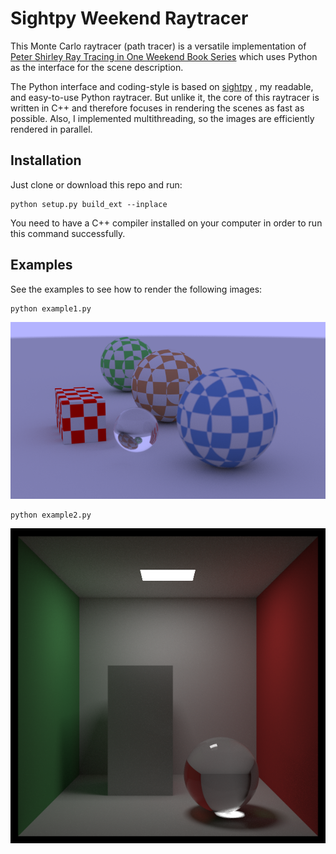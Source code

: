 # Sightpy Weekend Raytracer

This Monte Carlo raytracer (path tracer) is a versatile implementation of [Peter Shirley Ray Tracing in One Weekend Book Series](https://raytracing.github.io/) which uses Python as the interface for the scene description.

The Python interface and coding-style is based on [sightpy](https://github.com/rafael-fuente/Python-Raytracer) , my readable, and easy-to-use Python raytracer. But unlike it, the core of this raytracer is written in C++ and therefore focuses in rendering the scenes as fast as possible. Also, I implemented multithreading, so the images are efficiently rendered in parallel.

## Installation

Just clone or download this repo and run:
```
python setup.py build_ext --inplace
```
You need to have a C++ compiler installed on your computer in order to run this command successfully.

## Examples

See the examples to see how to render the following images:

```
python example1.py
```

![N|Solid](/images/example1.png)

```
python example2.py
```

![N|Solid](/images/example2.png)